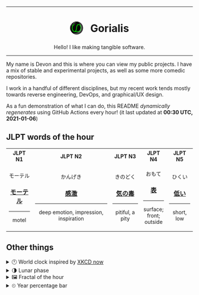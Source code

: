 ***

<h1 align="center">
<sub>
    <img src="readme/resources/avatar.png" height="36">
</sub>
&nbsp;
Gorialis
</h1>
<p align="center">
Hello! I like making tangible software.
</p>

***

My name is Devon and this is where you can view my public projects. I have a mix of stable and experimental projects, as well as some more comedic repositories.

I work in a handful of different disciplines, but my recent work tends mostly towards reverse engineering, DevOps, and graphical/UX design.

As a fun demonstration of what I can do, this README *dynamically regenerates* using GitHub Actions every hour! (it last updated at **00:30 UTC, 2021-01-06**)

<h2>JLPT words of the hour</h2>
<table>
    <tr>
        <th>JLPT N1</th>
        <th>JLPT N2</th>
        <th>JLPT N3</th>
        <th>JLPT N4</th>
        <th>JLPT N5</th>
    </tr>
    <tr>
        <td>
            <p align="center">モーテル</p>
            <h3 align="center"><b><a href="https://jisho.org/search/%E3%83%A2%E3%83%BC%E3%83%86%E3%83%AB">モーテル</a></b></h3>
            <hr>
            <p align="center">motel</p>
        </td>
        <td>
            <p align="center">かんげき</p>
            <h3 align="center"><b><a href="https://jisho.org/search/%E6%84%9F%E6%BF%80">感激</a></b></h3>
            <hr>
            <p align="center">deep emotion,<wbr> impression,<wbr> inspiration</p>
        </td>
        <td>
            <p align="center">きのどく</p>
            <h3 align="center"><b><a href="https://jisho.org/search/%E6%B0%97%E3%81%AE%E6%AF%92">気の毒</a></b></h3>
            <hr>
            <p align="center">pitiful,<wbr> a pity</p>
        </td>
        <td>
            <p align="center">おもて</p>
            <h3 align="center"><b><a href="https://jisho.org/search/%E8%A1%A8">表</a></b></h3>
            <hr>
            <p align="center">surface;<br> front;<br> outside</p>
        </td>
        <td>
            <p align="center">ひくい</p>
            <h3 align="center"><b><a href="https://jisho.org/search/%E4%BD%8E%E3%81%84">低い</a></b></h3>
            <hr>
            <p align="center">short,<wbr> low</p>
        </td>
    </tr>
</table>

<h2>Other things</h2>
<details>
<summary>🕛  World clock inspired by <a href="https://xkcd.com/now">XKCD now</a></summary>

> <img src="generated/now.png" width="512">

</details>
<details>
<summary>🌗 Lunar phase</summary>

The moon is approximately 77.70% through its phase (Last Quarter).

</details>
<details>
<summary>&#x1f5bc; Fractal of the hour</summary>

> <img src="generated/fractal.png" width="512">

</details>
<details>
<summary>&#x23f2; Year percentage bar</summary>
<pre><code>2021 [▁▁▁▁▁▁▁▁▁▁▁▁▁▁▁▁▁▁▁▁] 1.38%</code></pre>
</details>
